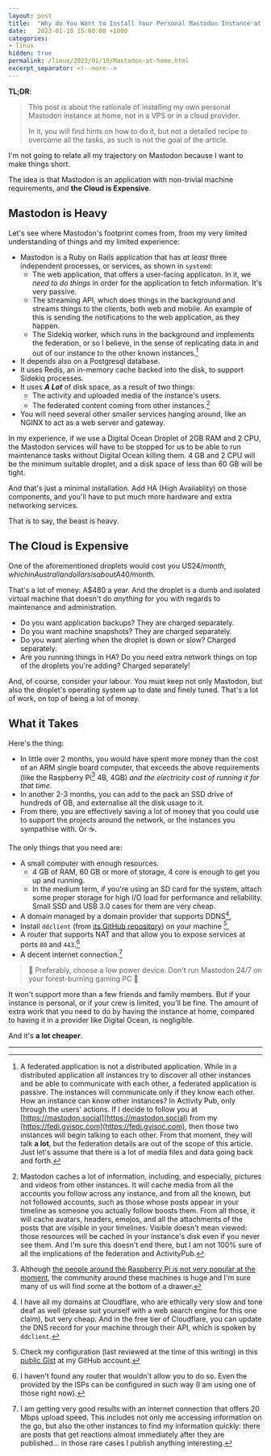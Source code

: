 ```yaml
---
layout: post
title:  "Why do You Want to Install Your Personal Mastodon Instance at Home"
date:   2023-01-10 15:00:00 +1000
categories:
- linux
hidden: true
permalink: /linux/2023/01/10/Mastodon-at-home.html
excerpt_separator: <!--more-->
---
```

**TL;DR**: 
> This post is about the rationale of installing my own personal Mastodon instance at home, not in a VPS or in a cloud provider.
>
> In it, you will find hints on how to do it, but not a detailed recipe to overcome all the tasks, as such is not the goal of the article.

I'm not going to relate all my trajectory on Mastodon because I want to make things short. 

The idea is that Mastodon is an application with non-trivial machine requirements, and **the Cloud is Expensive**.
<!--more-->
## Mastodon is Heavy
Let's see where Mastodon's footprint comes from, from my very limited understanding of things and my limited experience:

 - Mastodon is a Ruby on Rails application that has *at least* three independent processes, or services, as shown in `systemd`: 
   - The web application, that offers a user-facing applicaton. In it, we *need to do things* in order for the application to fetch information. It's very passive.
   - The streaming API, which does things in the background and streams things to the clients, both web and mobile. An example of this is sending the notifications to the web application, as they happen.
   - The Sidekiq worker, which runs in the background and implements the federation, or so I believe, in the sense of replicating data in and out of our instance to the other known instances.[^1]
 - It depends also on a Postgresql database.
 - It uses Redis, an in-memory cache backed into the disk, to support Sidekiq processes.
 - It uses ***A Lot*** of disk space, as a result of two things: 
   - The activity and uploaded media of the instance's users.
   - The federated content coming from other instances.[^2]
 - You will need several other smaller services hanging around, like an NGINX to act as a web server and gateway.

In my experience, if we use a Digital Ocean Droplet of 2GB RAM and 2 CPU, the  Mastodon services will have to be stopped for us to be able to run maintenance tasks without Digital Ocean killing them. 4 GB and 2 CPU will be the minimum suitable droplet, and a disk space of less than 60 GB will be tight.

And that's just a minimal installation. Add HA (High Availablity) on those components, and you'll have to put much more hardware and extra networking services. 

That is to say, the beast is heavy.

## The Cloud is Expensive
One of the aforementioned droplets would cost you US$24/month, which in Australian dollars is about A$40/month. 

That's a lot of money: A$480 a year. And the droplet is a dumb and isolated virtual machine that doesn't do *anything* for you with regards to maintenance and administration.

- Do you want application backups? They are charged separately.
- Do you want machine snapshots? They are charged separately.
- Do you want alerting when the droplet is down or slow? Charged separately.
- Are you running things in HA? Do you need extra network things on top of the droplets you're adding? Charged separately! 

And, of course, consider your labour. You must keep not only Mastodon, but also the droplet's operating system up to date and finely tuned. That's a lot of work, on top of being a lot of money.

## What it Takes
Here's the thing:
- In little over 2 months, you would have spent more money than the cost of an ARM single board computer, that exceeds the above requirements (like the Raspberry Pi[^3] 4B, 4GB) *and the electricity cost of running it for that time*. 
- In another 2-3 months, you can add to the pack an SSD drive of hundreds of GB, and externalise all the disk usage to it.
- From there, you are effectively saving a lot of money that you could use to support the projects around the network, or the instances you sympathise with. Or ☕.

The only things that you need are: 
- A small computer with enough resources. 
  - 4 GB of RAM, 60 GB or more of storage, 4 core is enough to get you up and running.
  - In the medium term, if you're using an SD card for the system, attach some proper storage for high I/O load for performance and reliability. Small SSD and USB 3.0 cases for them are very cheap.
- A domain managed by a domain provider that supports DDNS[^4], 
- Install `ddclient` (from [its GitHub repository](https://github.com/ddclient/ddclient)) on your machine [^5], 
- A router that supports NAT and that allow you to expose services at ports `80` and `443`.[^6]
- A decent internet connection.[^7] 

> 🌱 Preferably, choose a low power device. Don't run Mastodon 24/7 on your forest-burning gaming PC 🌷

It won't support more than a few friends and family members. But if your instance is personal, or if your crew is limited, you'll be fine. The amount of extra work that you need to do by having the instance at home, compared to having it in a provider like Digital Ocean, is negligible. 

And it's **a lot cheaper**.

---
[^1]: A federated application is not a distributed application. While in a distributed application all instances try to discover all other instances and be able to communicate with each other, a federated application is passive. The instances will communicate only if they know each other. How an instance can know other instances? In Activity Pub, only through the users' actions. If I decide to follow you at [https://mastodon.social](https://mastodon.social) from my [https://fedi.gvisoc.com](https://fedi.gvisoc.com), then those two instances will begin talking to each other. From that moment, they will talk **a lot**, but the federation details are out of the scope of this article. Just let's assume that there is a lot of media files and data going back and forth.
[^2]: Mastodon caches a lot of information, including, and especially, pictures and videos from other instances. It will cache media from all the accounts you follow across any instance, and from all the known, but not followed accounts, such as those whose posts appear in your timeline as someone you actually follow boosts them. From all those, it will cache avatars, headers, emojos, and all the attachments of the posts that are *visible* in your timelines. Visible doesn't mean viewed: those resources will be cached in your instance's disk even if you never see them. And I'm sure this doesn't end there, but I am not 100% sure of all the implications of the federation and ActivityPub.
[^3]: Although [the people around the Raspberry Pi is not very popular at the moment](https://www.buzzfeednews.com/article/chrisstokelwalker/raspberry-pi-hired-ex-cop-mastodon-controversy), the community around these machines is huge and I'm sure many of us will find some at the bottom of a drawer.
[^4]: I have all my domains at Cloudflare, who are ethically very slow and tone deaf as well (please suit yourself with a web search engine for this one claim), but very cheap. And in the free tier of Cloudflare, you can update the DNS record for your machine through their API, which is spoken by `ddclient`.
[^5]: Check my configuration (last reviewed at the time of this writing) in this [public Gist](https://gist.github.com/gvisoc/9bc137a7c01a149f5d5e146f1827f211) at my GitHub account.
[^6]: I haven't found any router that wouldn't allow you to do so. Even the provided by the ISPs can be configured in such way (I am using one of those right now).
[^7]: I am getting very good results with an internet connection that offers 20 Mbps upload speed. This includes not only me accessing information on the go, but also the other instances to find my information quickly: there are posts that get reactions almost immediately after they are published... in those rare cases I publish anything interesting.